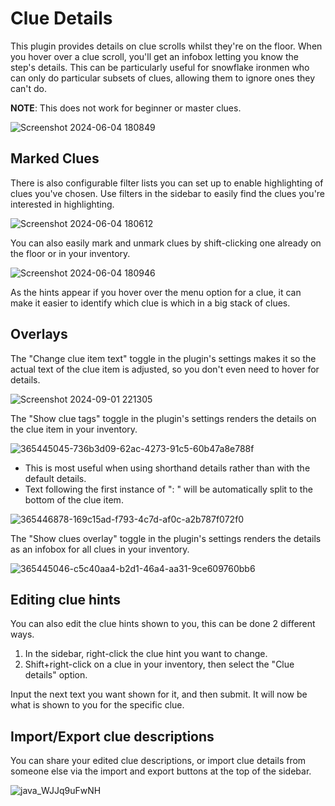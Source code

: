 # Clue Details

This plugin provides details on clue scrolls whilst they're on the floor. When you hover over a clue scroll, you'll get an infobox letting you know the step's details. This can be particularly useful for snowflake ironmen who can only do particular subsets of clues, allowing them to ignore ones they can't do.

**NOTE**: This does not work for beginner or master clues.

![Screenshot 2024-06-04 180849](https://github.com/Zoinkwiz/clue-regions/assets/29153234/4a470836-cff4-4ce7-93f1-060ba4a3a8d7)

## Marked Clues

There is also configurable filter lists you can set up to enable highlighting of clues you've chosen. Use filters in the sidebar to easily find the clues you're interested in highlighting.

![Screenshot 2024-06-04 180612](https://github.com/Zoinkwiz/clue-regions/assets/29153234/d08ee01a-d8c0-4baf-9054-6fc9173af6cd)

You can also easily mark and unmark clues by shift-clicking one already on the floor or in your inventory.

![Screenshot 2024-06-04 180946](https://github.com/Zoinkwiz/clue-regions/assets/29153234/4e1d5fc9-33ac-4558-94bf-ca3beae1d0a2)

As the hints appear if you hover over the menu option for a clue, it can make it easier to identify which clue is which in a big stack of clues.

## Overlays

The "Change clue item text" toggle in the plugin's settings makes it so the actual text of the clue item is adjusted, so you don't even need to hover for details.

![Screenshot 2024-09-01 221305](https://github.com/user-attachments/assets/72685ba5-f441-4cac-b18c-6cc0ddf42d98)

The "Show clue tags" toggle in the plugin's settings renders the details on the clue item in your inventory.

![365445045-736b3d09-62ac-4273-91c5-60b47a8e788f](https://github.com/user-attachments/assets/5b895aa2-0182-412f-9854-376abdaa228a)

- This is most useful when using shorthand details rather than with the default details. <!---TODO: Link to example shorthand details-->
- Text following the first instance of ": " will be automatically split to the bottom of the clue item.

![365446878-169c15ad-f793-4c7d-af0c-a2b787f072f0](https://github.com/user-attachments/assets/cac24b71-74a8-4a13-94b7-6d61ae5d1813)

The "Show clues overlay" toggle in the plugin's settings renders the details as an infobox for all clues in your inventory.

![365445046-c5c40aa4-b2d1-46a4-aa31-9ce609760bb6](https://github.com/user-attachments/assets/a1386cd7-7802-471f-92cd-9578688bda83)

## Editing clue hints

You can also edit the clue hints shown to you, this can be done 2 different ways.
1. In the sidebar, right-click the clue hint you want to change.
2. Shift+right-click on a clue in your inventory, then select the "Clue details" option.

Input the next text you want shown for it, and then submit. It will now be what is shown to you for the specific clue.

## Import/Export clue descriptions

You can share your edited clue descriptions, or import clue details from someone else via the import and export buttons at the top of the sidebar.

![java_WJJq9uFwNH](https://github.com/user-attachments/assets/504a4bb8-a0dc-429d-be3d-1684e663a264)
